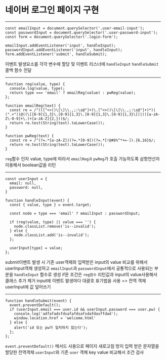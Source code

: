 # 네이버 로그인 페이지 구현

---
```
const emailInput = document.querySelector('.user-email-input');
const passwordInput = document.querySelector('.user-password-input');
const form = document.querySelector('.login-form');

emailInput.addEventListener('input', handleInput);
passwordInput.addEventListener('input', handleInput);
form.addEventListener('submit', handleSubmit);
```
이벤트 발생요소를 각각 변수에 할당 및 이벤트 리스너에 `handleInput` `handleSubmit` 콜백 함수 전달

---

```
function reg(value, type) {
  console.log(value, type);
  return type === 'email' ? emailReg(value) : pwReg(value);
};

function emailReg(text) {
  const re = /^(([^<>()\[\]\\.,;:\s@"]+(\.[^<>()\[\]\\.,;:\s@"]+)*)|(".+"))@((\[[0-9]{1,3}\.[0-9]{1,3}\.[0-9]{1,3}\.[0-9]{1,3}\])|(([a-zA-Z\-0-9]+\.)+[a-zA-Z]{2,}))$/;
  return re.test(String(text).toLowerCase());
}

function pwReg(text) {
  const re = /^(?=.*[a-zA-Z])(?=.*[0-9])(?=.*[!@#$%^*+=-]).{6,16}$/;
  return re.test(String(text).toLowerCase());
}
```
`reg`함수 인자 value, type에 따라서 `emailReg과` `pwReg`가 호출 가능하도록 삼항연산자 이용해서 boolean값을 리턴

---
```
const userInput = {
  email: null,
  password: null,
}

function handleInput(event) {
  const { value, type } = event.target;

  const node = type === 'email' ? emailInput : passwordInput;

  if (reg(value, type) || value === '') {
    node.classList.remove('is--invalid');
  } else {
    node.classList.add('is--invalid');
  };

  userInput[type] = value;
};
```
submit이벤트 발생 시 기존 user객체와 입력받은 input의 value 비교를 위해서 userInput객체 생성하고
`emailInput`과 `passwordInput`에서 공통적으로 사용되는 부분을 `handleInput` 함수로 생성
if문 조건은 `reg함수` 리턴값과 input의 value사용해서 클래스 추가 제거
input에 이벤트 발생마다 대괄호 표기법을 사용 => 전역 객체 userInput에 값 덮어쓰기

---
```
function handleSubmit(event) {
  event.preventDefault();
  if (userInput.email === user.id && userInput.password === user.pw) {
    console.log('adfafadsfdsafafdsafsdafdasffdad');
    window.location.href = 'welcome.html'
  } else {
    alert('id 또는 pw가 일치하지 않는다');
  };
};
```
`event.preventDefault()` 메서드 사용으로 페이지 새로고침 방지
입력 받은 문자열을 할당한 전역객체 `userInput`와 기존 `user` 객체 key value 비교해서 조건 검사





